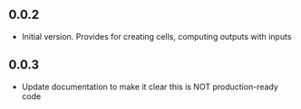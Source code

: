 ## 0.0.2

- Initial version.  Provides for creating cells, computing outputs with inputs

## 0.0.3

- Update documentation to make it clear this is NOT production-ready code 